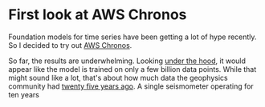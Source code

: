 # First look at AWS Chronos
Foundation models for time series have been getting a lot of hype recently. So I decided to try out [AWS Chronos](https://github.com/amazon-science/chronos-forecasting). 

So far, the results are underwhelming. Looking [under the hood](https://arxiv.org/abs/2403.07815), it would appear like the model is trained on only a few billion data points. While that might sound like a lot, that's about how much data the geophysics community had [twenty five years ago](https://ds.iris.edu/files/stats/data/archive/Archive_Growth.jpg).  A single seismometer operating for ten years 

